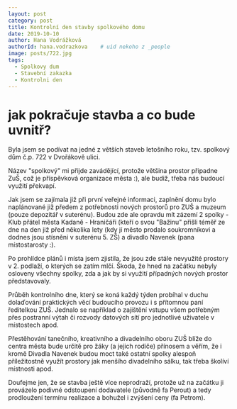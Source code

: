 ```yaml
---
layout: post
category: post
title: Kontrolní den stavby spolkového domu   
date: 2019-10-10
author: Hana Vodrážková
authorId: hana.vodrazkova    # uid nekoho z _people
image: posts/722.jpg
tags:
  - Spolkovy dum
  - Stavební zakazka
  - Kontrolni den
---
```


# jak pokračuje stavba a co bude uvnitř? 


Byla jsem se podívat na jedné z větších staveb letošního roku, tzv. spolkový dům č.p. 722 v Dvořákově ulici.

Název "spolkový" mi přijde zavádějící, protože většina prostor připadne ZuŠ, což je příspěvková organizace města :), ale budiž, 
třeba nás budoucí využití překvapí.

Jak jsem se zajímala již při první veřejné informaci, zaplnění domu bylo naplánované již předem z potřebnosti nových prostorů 
pro ZUŠ a muzeum (pouze depozitář v suterénu).
Budou zde ale opravdu mít zázemí 2 spolky - Klub přátel města Kadaně - Hraničáři (kteří o svou "Bažinu" přišli téměř ze dne na den již před několika lety
(kdy jí město prodalo soukromníkovi a dodnes jsou stísněni v suterénu 5. ZŠ) a divadlo Navenek (pana místostarosty :).

Po prohlídce plánů i místa jsem zjistila, že jsou zde stále nevyužité prostory v 2. podlaží, o kterých se zatím mlčí. 
Škoda, že hned na začátku nebyly osloveny všechny spolky, zda a jak by si využití případných nových prostor představovaly.

Průběh kontrolního dne, který se koná každý týden probíhal v duchu dolaďování praktických věcí budoucího provozu i s přítomnou paní ředitelkou ZUŠ.
Jednalo se například o zajištění vstupu všem potřebným přes postranní výtah či rozvody datových sítí pro jednotlivé uživatele v místostech apod.

Přestěhování tanečního, kreativního a divadelního oboru ZUŠ blíže do centra města bude určitě pro žáky (a jejich rodiče) přínosem
a věřím, že i kromě Divadla Navenek budou moct také ostatní spolky alespoň příležitostně využít prostory jak menšího divadelního sálku,
tak třeba školíví místnosti apod. 

Doufejme jen, že se stavba ještě více neprodraží, protože už na začátku ji provázelo podivné odstoupení dodavatele (původně fa Perout) a tedy 
prodloužení termínu realizace a bohužel i zvýšení ceny (fa Petrom).

 
